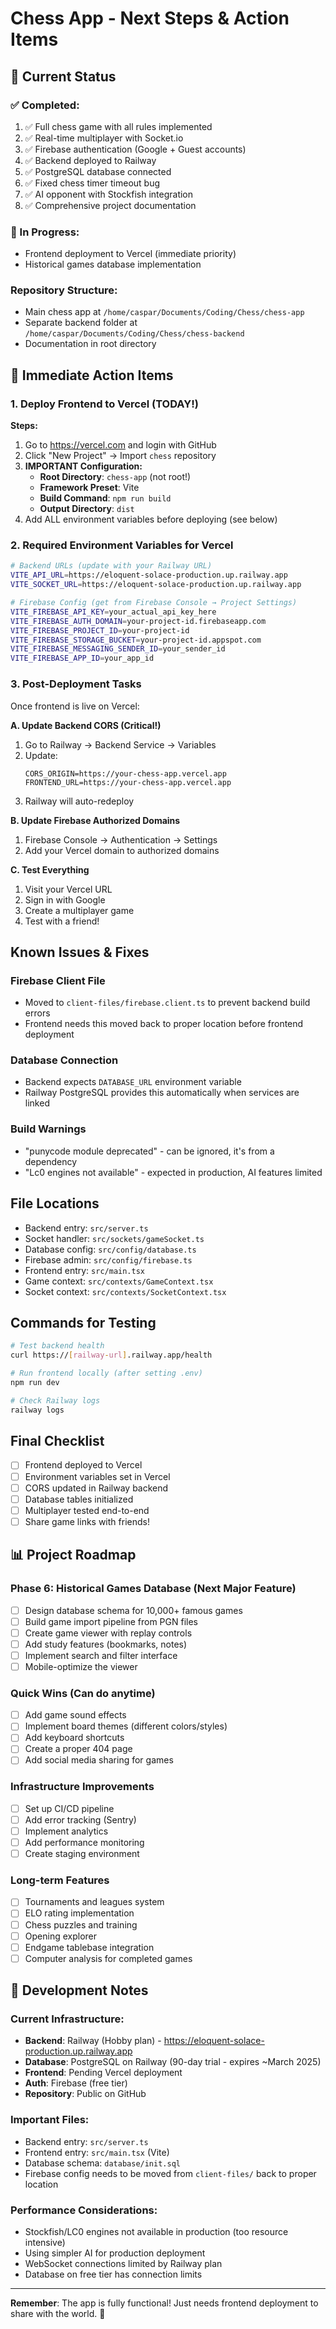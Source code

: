 # Chess App - Next Steps & Action Items

## 🎯 Current Status

### ✅ Completed:
1. ✅ Full chess game with all rules implemented
2. ✅ Real-time multiplayer with Socket.io
3. ✅ Firebase authentication (Google + Guest accounts)
4. ✅ Backend deployed to Railway
5. ✅ PostgreSQL database connected
6. ✅ Fixed chess timer timeout bug
7. ✅ AI opponent with Stockfish integration
8. ✅ Comprehensive project documentation

### 🚧 In Progress:
- Frontend deployment to Vercel (immediate priority)
- Historical games database implementation

### Repository Structure:
- Main chess app at `/home/caspar/Documents/Coding/Chess/chess-app`
- Separate backend folder at `/home/caspar/Documents/Coding/Chess/chess-backend`
- Documentation in root directory

## 🚀 Immediate Action Items

### 1. Deploy Frontend to Vercel (TODAY!)
**Steps:**
1. Go to https://vercel.com and login with GitHub
2. Click "New Project" → Import `chess` repository
3. **IMPORTANT Configuration:**
   - **Root Directory**: `chess-app` (not root!)
   - **Framework Preset**: Vite
   - **Build Command**: `npm run build`
   - **Output Directory**: `dist`
4. Add ALL environment variables before deploying (see below)

### 2. Required Environment Variables for Vercel
```bash
# Backend URLs (update with your Railway URL)
VITE_API_URL=https://eloquent-solace-production.up.railway.app
VITE_SOCKET_URL=https://eloquent-solace-production.up.railway.app

# Firebase Config (get from Firebase Console → Project Settings)
VITE_FIREBASE_API_KEY=your_actual_api_key_here
VITE_FIREBASE_AUTH_DOMAIN=your-project-id.firebaseapp.com
VITE_FIREBASE_PROJECT_ID=your-project-id
VITE_FIREBASE_STORAGE_BUCKET=your-project-id.appspot.com
VITE_FIREBASE_MESSAGING_SENDER_ID=your_sender_id
VITE_FIREBASE_APP_ID=your_app_id
```

### 3. Post-Deployment Tasks
Once frontend is live on Vercel:

**A. Update Backend CORS (Critical!)**
1. Go to Railway → Backend Service → Variables
2. Update:
   ```
   CORS_ORIGIN=https://your-chess-app.vercel.app
   FRONTEND_URL=https://your-chess-app.vercel.app
   ```
3. Railway will auto-redeploy

**B. Update Firebase Authorized Domains**
1. Firebase Console → Authentication → Settings
2. Add your Vercel domain to authorized domains

**C. Test Everything**
1. Visit your Vercel URL
2. Sign in with Google
3. Create a multiplayer game
4. Test with a friend!

## Known Issues & Fixes

### Firebase Client File
- Moved to `client-files/firebase.client.ts` to prevent backend build errors
- Frontend needs this moved back to proper location before frontend deployment

### Database Connection
- Backend expects `DATABASE_URL` environment variable
- Railway PostgreSQL provides this automatically when services are linked

### Build Warnings
- "punycode module deprecated" - can be ignored, it's from a dependency
- "Lc0 engines not available" - expected in production, AI features limited

## File Locations
- Backend entry: `src/server.ts`
- Socket handler: `src/sockets/gameSocket.ts`
- Database config: `src/config/database.ts`
- Firebase admin: `src/config/firebase.ts`
- Frontend entry: `src/main.tsx`
- Game context: `src/contexts/GameContext.tsx`
- Socket context: `src/contexts/SocketContext.tsx`

## Commands for Testing
```bash
# Test backend health
curl https://[railway-url].railway.app/health

# Run frontend locally (after setting .env)
npm run dev

# Check Railway logs
railway logs
```

## Final Checklist
- [ ] Frontend deployed to Vercel
- [ ] Environment variables set in Vercel
- [ ] CORS updated in Railway backend
- [ ] Database tables initialized
- [ ] Multiplayer tested end-to-end
- [ ] Share game links with friends!

## 📊 Project Roadmap

### Phase 6: Historical Games Database (Next Major Feature)
- [ ] Design database schema for 10,000+ famous games
- [ ] Build game import pipeline from PGN files
- [ ] Create game viewer with replay controls
- [ ] Add study features (bookmarks, notes)
- [ ] Implement search and filter interface
- [ ] Mobile-optimize the viewer

### Quick Wins (Can do anytime)
- [ ] Add game sound effects
- [ ] Implement board themes (different colors/styles)
- [ ] Add keyboard shortcuts
- [ ] Create a proper 404 page
- [ ] Add social media sharing for games

### Infrastructure Improvements
- [ ] Set up CI/CD pipeline
- [ ] Add error tracking (Sentry)
- [ ] Implement analytics
- [ ] Add performance monitoring
- [ ] Create staging environment

### Long-term Features
- [ ] Tournaments and leagues system
- [ ] ELO rating implementation
- [ ] Chess puzzles and training
- [ ] Opening explorer
- [ ] Endgame tablebase integration
- [ ] Computer analysis for completed games

## 📝 Development Notes

### Current Infrastructure:
- **Backend**: Railway (Hobby plan) - https://eloquent-solace-production.up.railway.app
- **Database**: PostgreSQL on Railway (90-day trial - expires ~March 2025)
- **Frontend**: Pending Vercel deployment
- **Auth**: Firebase (free tier)
- **Repository**: Public on GitHub

### Important Files:
- Backend entry: `src/server.ts`
- Frontend entry: `src/main.tsx` (Vite)
- Database schema: `database/init.sql`
- Firebase config needs to be moved from `client-files/` back to proper location

### Performance Considerations:
- Stockfish/LC0 engines not available in production (too resource intensive)
- Using simpler AI for production deployment
- WebSocket connections limited by Railway plan
- Database on free tier has connection limits

---

**Remember**: The app is fully functional! Just needs frontend deployment to share with the world. 🚀